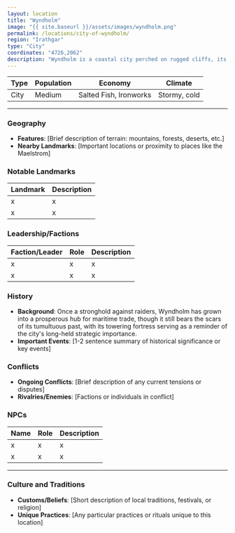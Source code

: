 ```yaml
---
layout: location
title: "Wyndholm"
image: "{{ site.baseurl }}/assets/images/wyndholm.png"
permalink: /locations/city-of-wyndholm/
region: "Irathgar"
type: "City"
coordinates: "4726,2062"
description: "Wyndholm is a coastal city perched on rugged cliffs, its sturdy stone walls overlooking the oft treacherous waters below, where trade ships cautiously sail into its well-guarded harbor."
---
```


| **Type**          | **Population**      | **Economy**           | **Climate**          |
|-------------------|---------------------|-----------------------|----------------------|
| City | Medium | Salted Fish, Ironworks | Stormy, cold |

---

### Geography

- **Features**: [Brief description of terrain: mountains, forests, deserts, etc.]
- **Nearby Landmarks**: [Important locations or proximity to places like the Maelstrom]

### Notable Landmarks

| **Landmark**    | **Description**                            |
|-----------------|--------------------------------------------|
| x | x         |
| x | x         |

### Leadership/Factions

| **Faction/Leader** | **Role**              | **Description**                    |
|--------------------|-----------------------|------------------------------------|
| x   | x     | x   |
| x   | x     | x   |

### History
- **Background**: Once a stronghold against raiders, Wyndholm has grown into a prosperous hub for maritime trade, though it still bears the scars of its tumultuous past, with its towering fortress serving as a reminder of the city's long-held strategic importance.
- **Important Events**: [1-2 sentence summary of historical significance or key events]

### Conflicts
- **Ongoing Conflicts**: [Brief description of any current tensions or disputes]
- **Rivalries/Enemies**: [Factions or individuals in conflict]

### NPCs

| **Name**       | **Role**             | **Description**                      |
|----------------|----------------------|--------------------------------------|
| x     | x          | x   |
| x     | x          | x   |

---

### Culture and Traditions
- **Customs/Beliefs**: [Short description of local traditions, festivals, or religion]
- **Unique Practices**: [Any particular practices or rituals unique to this location]
